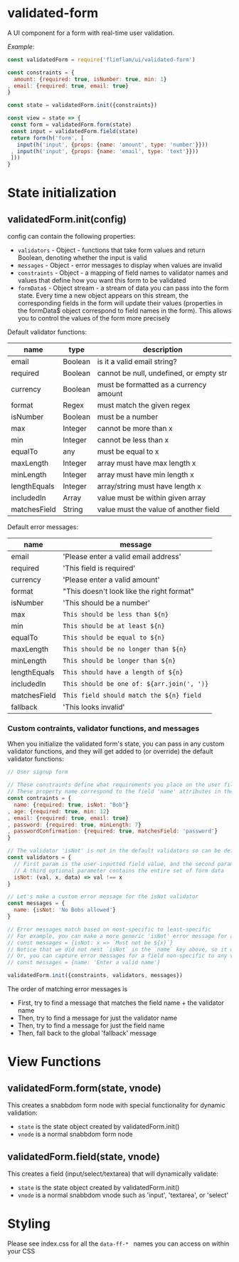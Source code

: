 # validated-form

A UI component for a form with real-time user validation.

_Example_:

```js
const validatedForm = require('flimflam/ui/validated-form')

const constraints = {
  amount: {required: true, isNumber: true, min: 1}
, email: {required: true, email: true}
}

const state = validatedForm.init({constraints})

const view = state => {
 const form = validatedForm.form(state)
 const input = validatedForm.field(state)
 return form(h('form', [
   input(h('input', {props: {name: 'amount', type: 'number'}}))
 , input(h('input', {props: {name: 'email', type: 'text'}}))
 ]))
}
```

# State initialization

## validatedForm.init(config)

config can contain the following properties:

- `validators` - Object - functions that take form values and return Boolean, denoting whether the input is valid
- `messages` - Object - error messages to display when values are invalid
- `constraints` - Object - a mapping of field names to validator names and values that define how you want this form to be validated
- `formData$` - Object stream - a stream of data you can pass into the form state. Every time a new object appears on this stream, the corresponding fields in the form will update their values (properties in the formData$ object correspond to field names in the form). This allows you to control the values of the form more precisely

Default validator functions:

| name | type | description |
| --- | --- | --- |
| email | Boolean | is it a valid email string? | 
| required | Boolean | cannot be null, undefined, or empty str |
| currency | Boolean | must be formatted as a currency amount |
| format | Regex | must match the given regex |
| isNumber | Boolean | must be a number |
| max | Integer | cannot be more than x |
| min | Integer | cannot be less than x |
| equalTo | any |  must be equal to x |
| maxLength | Integer | array must have max length x |
| minLength | Integer | array must have min length x |
| lengthEquals | Integer | array/string must have length x |
| includedIn | Array | value must be within given array |
| matchesField | String | value must the value of another field|

Default error messages:

| name | message |
| --- | --- |
| email | 'Please enter a valid email address' |
| required | 'This field is required' |
| currency | 'Please enter a valid amount' |
| format | "This doesn't look like the right format" |
| isNumber | 'This should be a number' |
| max | `This should be less than ${n}` |
| min | `This should be at least ${n}` |
| equalTo | `This should be equal to ${n}` |
| maxLength | `This should be no longer than ${n}` |
| minLength | `This should be longer than ${n}` |
| lengthEquals | `This should have a length of ${n}` |
| includedIn | `This should be one of: ${arr.join(', ')}` |
| matchesField | `This field should match the ${n} field` |
| fallback | 'This looks invalid' |

### Custom contraints, validator functions, and messages

When you initialize the validated form's state, you can pass in any custom validator functions, and they will get added to (or override) the default validator functions:

```js
// User signup form

// These constraints define what requirements you place on the user filling out the form
// These property name correspond to the field 'name' attributes in the form
const contraints = {
  name: {required: true, isNot: "Bob"}
, age: {required: true, min: 12}
, email: {required: true, email: true}
, password: {required: true, minLength: 7}
, passwordConfirmation: {required: true, matchesField: 'password'}
}

// The validator 'isNot' is not in the default validators so can be defined by us:
const validators = {
  // First param is the user-inputted field value, and the second param is supplied in the constraints (ie 'Bob')
  // A third optional parameter contains the entire set of form data
  isNot: (val, x, data) => val !== x
}

// Let's make a custom error message for the isNot validator
const messages = {
  name: {isNot: 'No Bobs allowed'}
}

// Error messages match based on most-specific to least-specific
// For example, you can make a more generic 'isNot' error message for any field like so:
// const messages = {isNot: x => `Must not be ${x}`}
// Notice that we did not nest `isNot` in the `name` key above, so it will apply to any field
// Or, you can capture error messages for a field non-specific to any validator names:
// const messages = {name: 'Enter a valid name'}

validatedForm.init({constraints, validators, messages})
```

The order of matching error messages is
 * First, try to find a message that matches the field name + the validator name
 * Then, try to find a message for just the validator name
 * Then, try to find a message for just the field name
 * Then, fall back to the global 'fallback' message

# View Functions
 
## validatedForm.form(state, vnode)

This creates a snabbdom form node with special functionality for dynamic validation:

- `state` is the state object created by validatedForm.init()
- `vnode` is a normal snabbdom form node

## validatedForm.field(state, vnode)

This creates a field (input/select/textarea) that will dynamically validate:

- `state` is the state object created by validatedForm.init()
- `vnode` is a normal snabbdom vnode such as 'input', 'textarea', or 'select'

# Styling

Please see index.css for all the `data-ff-* ` names you can access on within your CSS
